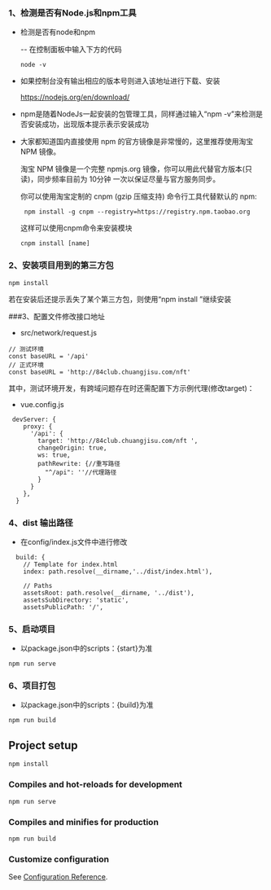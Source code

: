 ### 1、检测是否有Node.js和npm工具

- 检测是否有node和npm

  -- 在控制面板中输入下方的代码

  ``` 
  node -v
  ```

* 如果控制台没有输出相应的版本号则进入该地址进行下载、安装

  <https://nodejs.org/en/download/>

* npm是随着NodeJs一起安装的包管理工具，同样通过输入“npm -v”来检测是否安装成功，出现版本提示表示安装成功

* 大家都知道国内直接使用 npm 的官方镜像是非常慢的，这里推荐使用淘宝 NPM 镜像。

  淘宝 NPM 镜像是一个完整 npmjs.org 镜像，你可以用此代替官方版本(只读)，同步频率目前为 10分钟 一次以保证尽量与官方服务同步。

  你可以使用淘宝定制的 cnpm (gzip 压缩支持) 命令行工具代替默认的 npm:

  ``` 
   npm install -g cnpm --registry=https://registry.npm.taobao.org
  ```

  这样可以使用cnpm命令来安装模块

  ```
  cnpm install [name]
  ```

  

### 2、安装项目用到的第三方包

```  
npm install
```

若在安装后还提示丢失了某个第三方包，则使用“npm install <Module Name>”继续安装

###3、配置文件修改接口地址

* src/network/request.js

```
// 测试环境
const baseURL = '/api'
// 正式环境
const baseURL = 'http://84club.chuangjisu.com/nft'
```
其中，测试环境开发，有跨域问题存在时还需配置下方示例代理(修改target)：
* vue.config.js

```
 devServer: {
    proxy: {
      '/api': {
        target: 'http://84club.chuangjisu.com/nft ',
        changeOrigin: true,
        ws: true,
        pathRewrite: {//重写路径
          "^/api": ''//代理路径
        }
      }
    },
  }
```

### 4、dist 输出路径

* 在config/index.js文件中进行修改

``` 
  build: {
    // Template for index.html
    index: path.resolve(__dirname,'../dist/index.html'),

    // Paths
    assetsRoot: path.resolve(__dirname, '../dist'),
    assetsSubDirectory: 'static',
    assetsPublicPath: '/',
```

### 5、启动项目

* 以package.json中的scripts：{start}为准

``` 
npm run serve
```

### 6、项目打包

* 以package.json中的scripts：{build}为准

``` 
npm run build
```

## Project setup
```
npm install
```

### Compiles and hot-reloads for development
```
npm run serve
```

### Compiles and minifies for production
```
npm run build
```

### Customize configuration
See [Configuration Reference](https://cli.vuejs.org/config/).
